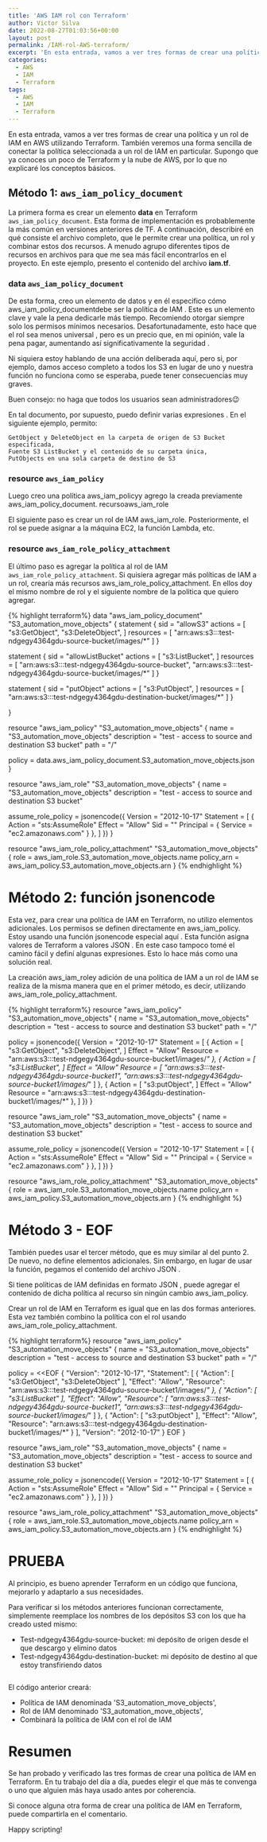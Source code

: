 ```yaml
---
title: 'AWS IAM rol con Terraform'
author: Victor Silva
date: 2022-08-27T01:03:56+00:00
layout: post
permalink: /IAM-rol-AWS-terraform/
excerpt: 'En esta entrada, vamos a ver tres formas de crear una política y un rol de IAM en la nube de AWS utilizando Terraform. También proporciona una forma sencilla de conectar la política seleccionada a un rol de IAM. Supongo que ya conoces un poco de terraform y la nube de AWS, por lo que no explicaré los conceptos básicos.'
categories:
  - AWS
  - IAM
  - Terraform
tags:
  - AWS
  - IAM
  - Terraform
---
```


En esta entrada, vamos a ver tres formas de crear una política y un rol de IAM en AWS utilizando Terraform. También veremos una forma sencilla de conectar la política seleccionada a un rol de IAM en particular. Supongo que ya conoces un poco de Terraform y la nube de AWS, por lo que no explicaré los conceptos básicos.

## Método 1: `aws_iam_policy_document`

La primera forma es crear un elemento **data** en Terraform `aws_iam_policy_document`. Esta forma de implementación es probablemente la más común en versiones anteriores de TF. A continuación, describiré en qué consiste el archivo completo, que le permite crear una política, un rol y combinar estos dos recursos. A menudo agrupo diferentes tipos de recursos en archivos para que me sea más fácil encontrarlos en el proyecto. En este ejemplo, presento el contenido del archivo **iam.tf**.

### data `aws_iam_policy_document`

De esta forma, creo un elemento de datos y en él especifico cómo aws_iam_policy_documentdebe ser la política de IAM . Este es un elemento clave y vale la pena dedicarle más tiempo. Recomiendo otorgar siempre solo los permisos mínimos necesarios. Desafortunadamente, esto hace que el rol sea menos universal , pero es un precio que, en mi opinión, vale la pena pagar, aumentando así significativamente la seguridad .

Ni siquiera estoy hablando de una acción deliberada aquí, pero si, por ejemplo, damos acceso completo a todos los S3 en lugar de uno y nuestra función no funciona como se esperaba, puede tener consecuencias muy graves.

Buen consejo: no haga que todos los usuarios sean administradores😉

En tal documento, por supuesto, puedo definir varias expresiones . En el siguiente ejemplo, permito:

    GetObject y DeleteObject en la carpeta de origen de S3 Bucket especificada,
    Fuente S3 ListBucket y el contenido de su carpeta única,
    PutObjects en una sola carpeta de destino de S3

### resource `aws_iam_policy`

Luego creo una política aws_iam_policyy agrego la creada previamente aws_iam_policy_document.
recursoaws_iam_role

El siguiente paso es crear un rol de IAM aws_iam_role. Posteriormente, el rol se puede asignar a la máquina EC2, la función Lambda, etc.

### resource `aws_iam_role_policy_attachment`

El último paso es agregar la política al rol de IAM `aws_iam_role_policy_attachment`. Si quisiera agregar más políticas de IAM a un rol, crearía más recursos aws_iam_role_policy_attachment. En ellos doy el mismo nombre de rol y el siguiente nombre de la política que quiero agregar.

{% highlight terraform%}
data "aws_iam_policy_document" "S3_automation_move_objects" {
  statement {
    sid = "allowS3"
    actions = [
      "s3:GetObject",
      "s3:DeleteObject",
    ]
    resources = [
      "arn:aws:s3:::test-ndgegy4364gdu-source-bucket/images/*"
    ]
  }

  statement {
    sid = "allowListBucket"
    actions = [
      "s3:ListBucket",
    ]
    resources = [
      "arn:aws:s3:::test-ndgegy4364gdu-source-bucket",
      "arn:aws:s3:::test-ndgegy4364gdu-source-bucket/images/*"
    ]
  }

  statement {
    sid = "putObject"
    actions = [
      "s3:PutObject",
    ]
    resources = [
      "arn:aws:s3:::test-ndgegy4364gdu-destination-bucket/images/*"
    ]
  }

}

resource "aws_iam_policy" "S3_automation_move_objects" {
  name        = "S3_automation_move_objects"
  description = "test - access to source and destination S3 bucket"
  path        = "/"

  policy = data.aws_iam_policy_document.S3_automation_move_objects.json
}

resource "aws_iam_role" "S3_automation_move_objects" {
  name        = "S3_automation_move_objects"
  description = "test - access to source and destination S3 bucket"

  assume_role_policy = jsonencode({
    Version = "2012-10-17"
    Statement = [
      {
        Action = "sts:AssumeRole"
        Effect = "Allow"
        Sid    = ""
        Principal = {
          Service = "ec2.amazonaws.com"
        }
      },
    ]
  })
}

resource "aws_iam_role_policy_attachment" "S3_automation_move_objects" {
  role       = aws_iam_role.S3_automation_move_objects.name
  policy_arn = aws_iam_policy.S3_automation_move_objects.arn
}
{% endhighlight %}

# Método 2: función jsonencode

Esta vez, para crear una política de IAM en Terraform, no utilizo elementos adicionales. Los permisos se definen directamente en aws_iam_policy. Estoy usando una función jsonencode especial aquí . Esta función asigna valores de Terraform a valores JSON . En este caso tampoco tomé el camino fácil y definí algunas expresiones. Esto lo hace más como una solución real.

La creación aws_iam_roley adición de una política de IAM a un rol de IAM se realiza de la misma manera que en el primer método, es decir, utilizando aws_iam_role_policy_attachment.

{% highlight terraform%}
resource "aws_iam_policy" "S3_automation_move_objects" {
  name        = "S3_automation_move_objects"
  description = "test - access to source and destination S3 bucket"
  path        = "/"

  policy = jsonencode({
    Version = "2012-10-17"
    Statement = [
      {
        Action = [
			"s3:GetObject",
			"s3:DeleteObject",
        ]
        Effect   = "Allow"
        Resource = "arn:aws:s3:::test-ndgegy4364gdu-source-bucket1/images/*"
      },
      {
        Action = [
			"s3:ListBucket",
        ]
        Effect   = "Allow"
        Resource = [
			"arn:aws:s3:::test-ndgegy4364gdu-source-bucket1",
			"arn:aws:s3:::test-ndgegy4364gdu-source-bucket1/images/*"
		]
      },
      {
        Action = [
			"s3:putObject",
        ]
        Effect   = "Allow"
        Resource = "arn:aws:s3:::test-ndgegy4364gdu-destination-bucket1/images/*"
      },
    ]
  })
}

resource "aws_iam_role" "S3_automation_move_objects" {
  name        = "S3_automation_move_objects"
  description = "test - access to source and destination S3 bucket"

  assume_role_policy = jsonencode({
    Version = "2012-10-17"
    Statement = [
      {
        Action = "sts:AssumeRole"
        Effect = "Allow"
        Sid    = ""
        Principal = {
          Service = "ec2.amazonaws.com"
        }
      },
    ]
  })
}

resource "aws_iam_role_policy_attachment" "S3_automation_move_objects" {
  role       = aws_iam_role.S3_automation_move_objects.name
  policy_arn = aws_iam_policy.S3_automation_move_objects.arn
}
{% endhighlight %}

# Método 3 - EOF

También puedes usar el tercer método, que es muy similar al del punto 2. De nuevo, no define elementos adicionales. Sin embargo, en lugar de usar la función, pegamos el contenido del archivo JSON .

Si tiene políticas de IAM definidas en formato JSON , puede agregar el contenido de dicha política al recurso sin ningún cambio aws_iam_policy.

Crear un rol de IAM en Terraform es igual que en las dos formas anteriores. Esta vez también combino la política con el rol usando aws_iam_role_policy_attachment.

{% highlight terraform%}
resource "aws_iam_policy" "S3_automation_move_objects" {
  name        = "S3_automation_move_objects"
  description = "test - access to source and destination S3 bucket"
  path        = "/"

  policy = <<EOF
{
	"Version": "2012-10-17",
    "Statement": [
        {
            "Action": [
                "s3:GetObject",
                "s3:DeleteObject"
            ],
            "Effect": "Allow",
            "Resource": "arn:aws:s3:::test-ndgegy4364gdu-source-bucket1/images/*"
        },
        {
            "Action": [
                "s3:ListBucket"
            ],
            "Effect": "Allow",
            "Resource": [
                "arn:aws:s3:::test-ndgegy4364gdu-source-bucket1",
                "arn:aws:s3:::test-ndgegy4364gdu-source-bucket1/images/*"
            ]
        },
        {
            "Action": [
                "s3:putObject"
            ],
            "Effect": "Allow",
            "Resource": "arn:aws:s3:::test-ndgegy4364gdu-destination-bucket1/images/*"
        }
    ],
    "Version": "2012-10-17"
}
EOF
}

resource "aws_iam_role" "S3_automation_move_objects" {
  name        = "S3_automation_move_objects"
  description = "test - access to source and destination S3 bucket"

  assume_role_policy = jsonencode({
    Version = "2012-10-17"
    Statement = [
      {
        Action = "sts:AssumeRole"
        Effect = "Allow"
        Sid    = ""
        Principal = {
          Service = "ec2.amazonaws.com"
        }
      },
    ]
  })
}

resource "aws_iam_role_policy_attachment" "S3_automation_move_objects" {
  role       = aws_iam_role.S3_automation_move_objects.name
  policy_arn = aws_iam_policy.S3_automation_move_objects.arn
}
{% endhighlight %}

# PRUEBA

Al principio, es bueno aprender Terraform en un código que funciona, mejorarlo y adaptarlo a sus necesidades.

Para verificar si los métodos anteriores funcionan correctamente, simplemente reemplace los nombres de los depósitos S3 con los que ha creado usted mismo:

* Test-ndgegy4364gdu-source-bucket: mi depósito de origen desde el que descargo y elimino datos
* Test-ndgegy4364gdu-destination-bucket: mi depósito de destino al que estoy transfiriendo datos

<img>

El código anterior creará:

* Política de IAM denominada 'S3_automation_move_objects',
* Rol de IAM denominado 'S3_automation_move_objects',
* Combinará la política de IAM con el rol de IAM

# Resumen

Se han probado y verificado las tres formas de crear una política de IAM en Terraform. En tu trabajo del día a día, puedes elegir el que más te convenga o uno que alguien más haya usado antes por coherencia.

Si conoce alguna otra forma de crear una política de IAM en Terraform, puede compartirla en el comentario.

Happy scripting!